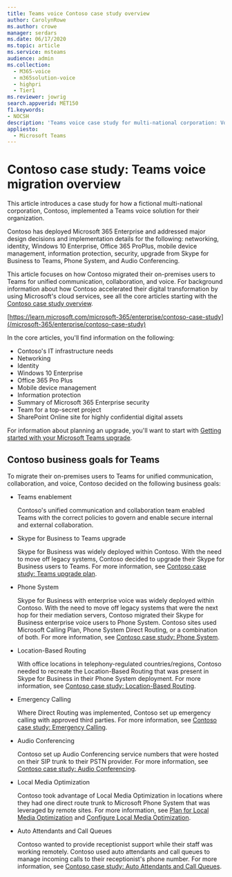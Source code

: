 ```yaml
---
title: Teams voice Contoso case study overview
author: CarolynRowe
ms.author: crowe
manager: serdars
ms.date: 06/17/2020
ms.topic: article
ms.service: msteams
audience: admin
ms.collection: 
  - M365-voice
  - m365solution-voice
  - highpri
  - Tier1
ms.reviewer: jowrig
search.appverid: MET150
f1.keywords:
- NOCSH
description: 'Teams voice case study for multi-national corporation: Voice migration overview'
appliesto: 
  - Microsoft Teams
---
```


# Contoso case study: Teams voice migration overview

This article introduces a case study for how a fictional multi-national corporation, Contoso, implemented a Teams voice solution for their organization.

Contoso has deployed Microsoft 365 Enterprise and addressed major design decisions and implementation details for the following: networking, identity, Windows 10 Enterprise, Office 365 ProPlus, mobile device management, information protection, security, upgrade from Skype for Business to Teams, Phone System, and Audio Conferencing.  

This article focuses on how Contoso migrated their on-premises users to Teams for unified communication, collaboration, and voice. For background information about how Contoso accelerated their digital transformation by using Microsoft's cloud services, see all the core articles starting with the [Contoso case study overview](/microsoft-365/enterprise/contoso-case-study).

[https://learn.microsoft.com/microsoft-365/enterprise/contoso-case-study](/microsoft-365/enterprise/contoso-case-study) 

In the core articles, you'll find information on the following:  

- Contoso's IT infrastructure needs
- Networking
- Identity
- Windows 10 Enterprise
- Office 365 Pro Plus
- Mobile device management
- Information protection
- Summary of Microsoft 365 Enterprise security
- Team for a top-secret project
- SharePoint Online site for highly confidential digital assets

For information about planning an upgrade, you'll want to start with [Getting started with your Microsoft Teams upgrade](upgrade-start-here.md).

## Contoso business goals for Teams

To migrate their on-premises users to Teams for unified communication, collaboration, and voice, Contoso decided on the following business goals:

- Teams enablement 

  Contoso's unified communication and collaboration team enabled Teams with the correct policies to govern and enable secure internal and external collaboration. 

- Skype for Business to Teams upgrade 

  Skype for Business was widely deployed within Contoso. With the need to move off legacy systems, Contoso decided to upgrade their Skype for Business users to Teams. For more information, see [Contoso case study: Teams upgrade plan](voice-case-study-migration-plan.md).

- Phone System  

  Skype for Business with enterprise voice was widely deployed within Contoso. With the need to move off legacy systems that were the next hop for their mediation servers, Contoso migrated their Skype for Business enterprise voice users to Phone System. Contoso sites used Microsoft Calling Plan, Phone System Direct Routing, or a combination of both. For more information, see [Contoso case study: Phone System](voice-case-study-phone-system.md).

- Location-Based Routing 

  With office locations in telephony-regulated countries/regions, Contoso needed to recreate the Location-Based Routing that was present in Skype for Business in their Phone System deployment. For more information, see [Contoso case study: Location-Based Routing](voice-case-study-location-based-routing.md).

- Emergency Calling 

  Where Direct Routing was implemented, Contoso set up emergency calling with approved third parties. For more information, see [Contoso case study: Emergency Calling](voice-case-study-emergency-calling.md).

- Audio Conferencing 

  Contoso set up Audio Conferencing service numbers that were hosted on their SIP trunk to their PSTN provider. For more information, see [Contoso case study: Audio Conferencing](voice-case-study-audio-conferencing.md). 

- Local Media Optimization 

  Contoso took advantage of Local Media Optimization in locations where they had one direct route trunk to Microsoft Phone System that was leveraged by remote sites. For more information, see [Plan for Local Media Optimization](direct-routing-media-optimization.md) and [Configure Local Media Optimization](direct-routing-media-optimization-configure.md).

- Auto Attendants and Call Queues

  Contoso wanted to provide receptionist support while their staff was working remotely. Contoso used auto attendants and call queues to manage incoming calls to their receptionist's phone number. For more information, see [Contoso case study: Auto Attendants and Call Queues](voice-case-study-call-queues.md).
